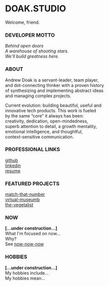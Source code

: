 # DOAK.STUDIO
Welcome, friend.

### DEVELOPER MOTTO
<i>Behind open doors  
A warehouse of shooting stars.  
We'll build greatness here.  </i>  

### ABOUT
Andrew Doak is a servant-leader, team player,  
and dot-connecting thinker with a proven history  
of synthesizing and implementing abstract ideas  
and managing complex projects. 

Current evolution: building beautiful, useful and  
innovative tech products. This work is fueled  
by the same “core” it always has been:  
creativity, dedication, open-mindedness,    
superb attention to detail, a growth mentality,   
emotional intelligence, and thoughtful,  
context-sensitive communication.    

### PROFESSIONAL LINKS
<u><a href="https://github.com/andrewdoak/" target="_blank" style="font-size: 1em">github</a></u>  
<u><a href="https://www.linkedin.com/in/doak-andrew/" target="_blank" style="font-size: 1em">linkedin</a></u>  
<u><a href="https://andrewdoak.github.io/doak.studio/" target="_blank" style="font-size: 1em">resume</a></u>   


### FEATURED PROJECTS
<u><a href="https://github.com/andrewdoak/p5js-matching-game" target="_blank" style="font-size: 1em">match-that-number</a></u>  
<u><a href="https://github.com/andrewdoak/aic-api-react" target="_blank" style="font-size: 1em">virtual-museumb</a></u>  
<u><a href="https://github.com/andrewdoak/thevegetalist" target="_blank" style="font-size: 1em">the-vegetalist</a></u>  

### NOW
<b>[...under construction...]</b>  
What I'm focused on now...  
Why?   
See <u><a href="https://nownownow.com/about" target="_blank" style="font-size: 1em">now-now-now</a></u>  


### HOBBIES
<b>[...under construction...]</b>  
My hobbies include...  
My hobbies mean...

